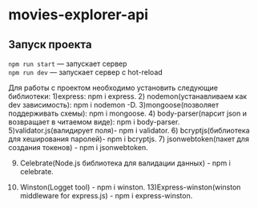 # movies-explorer-api

## Запуск проекта

`npm run start` — запускает сервер   
`npm run dev` — запускает сервер с hot-reload

Для работы с проектом необходимо установить следующие библиотеки: 
1)express: npm i express.
2) nodemon(устанавливаем как dev зависимость): npm i nodemon -D.
3)mongoose(позволяет поддерживать схемы): npm i mongoose.
4) body-parser(парсит json и возвращает в читаемом виде): npm i body-parser.
5)validator.js(валидирует поля)- npm i validator.
6) bcryptjs(библиотека для хеширования паролей)- npm i bcryptjs.
7) jsonwebtoken(пакет для создания токенов) - npm i jsonwebtoken.


9) Celebrate(Node.js библиотека для валидации данных) - npm i celebrate.


12) Winston(Logget tool) - npm i winston.
13)Express-winston(winston middleware for express.js) - npm i express-winston.
